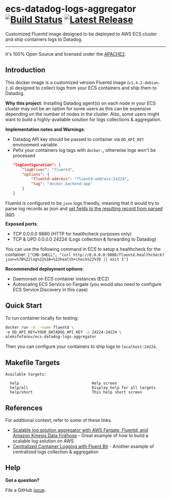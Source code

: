 <!-- This file was automatically generated by the `build-harness`. Make all changes to `README.yaml` and run `make readme` to rebuild this file. -->

# ecs-datadog-logs-aggregator [![Build Status](https://travis-ci.org/aleks-fofanov/ecs-datadog-logs-aggregator.svg?branch=master)](https://travis-ci.org/aleks-fofanov/ecs-datadog-logs-aggregator) [![Latest Release](https://img.shields.io/github/release/aleks-fofanov/ecs-datadog-logs-aggregator.svg)](https://github.com/aleks-fofanov/ecs-datadog-logs-aggregator/releases/latest)


Customized Fluentd image designed to be deployed to AWS ECS cluster and ship containers logs to Datadog.


---


It's 100% Open Source and licensed under the [APACHE2](LICENSE).









## Introduction

This docker image is a customized version Fluentd image (`v1.4.2-debian-2.0`) designed to collect logs from your
ECS containers and ship them to Datadog.

**Why this project**:
Installing Datadog agent(s) on each node in your ECS cluster may not be an option for some users
as this can be expensive depending on the number of nodes in the cluster. Also, some users might want to build
a highly-available solution for logs collections & aggregation.

**Implementation notes and Warnings**:
- Datadog API key should be passed to container via `DD_API_KEY` environment variable
- Pefix your containers log tags with `docker.`, otherwise logs won't be processed
  ```json
  "logConfiguration": {
      "logDriver": "fluentd",
      "options": {
          "fluentd-address": "fluentd-address:24224",
          "tag": "docker.backend-app"
      }
  }
  ```

Fluentd is configured to be `json` logs friendly, meaning that it would try to parse log records as json
  and [set fields to the resulting record from parsed json](https://docs.fluentd.org/filter/parser#reserve_data).

**Exposed ports**:
- TCP 0.0.0.0 9880 (HTTP for healthcheck purposes only)
- TCP & UPD 0.0.0.0 24224 (Logs collection & forwarding to Datadog)

You can use the following command in ECS to setup a healthcheck for the container:
   `["CMD-SHELL", "curl http://0.0.0.0:9880/fluentd.healthcheck?json=%7B%22log%22%3A+%22health+check%22%7D || exit 1"]`

**Recommended deployment options**:
- Daemonset on ECS container instances (EC2)
- Autoscaling ECS Service on Fargate (you would also need to configure ECS Service Discovery in this case)


## Quick Start

To run container locally for testing:
```bash
docker run -d --name fluentd \
-e DD_API_KEY=YOUR_DATADOG_API_KEY -p 24224:24224 \
aleksfofanov/ecs-datadog-logs-aggregator
```
Then you can configure your containers to ship logs to `localhost:24224`.




## Makefile Targets
```
Available targets:

  help                                Help screen
  help/all                            Display help for all targets
  help/short                          This help short screen

```




## References

For additional context, refer to some of these links. 

- [Scalable log solution aggregator with AWS Fargate, Fluentd, and Amazon Kinesis Data Firehose](https://aws.amazon.com/blogs/compute/building-a-scalable-log-solution-aggregator-with-aws-fargate-fluentd-and-amazon-kinesis-data-firehose/) - Great example of how to build a scalable log solution on AWS
- [Centralized Container Logging with Fluent Bit](https://aws.amazon.com/blogs/opensource/centralized-container-logging-fluent-bit/) - Another example of centralized logs collection & aggregation


## Help

**Got a question?**

File a GitHub [issue](https://github.com/aleks-fofanov/ecs-datadog-logs-aggregator/issues).


